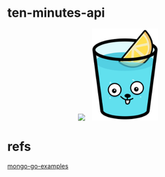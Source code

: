 # ten-minutes-api

<p align="center">
<img src="https://github.com/mongodb/mongo-go-driver/raw/master/etc/assets/mongo-gopher.png" width="150">
&nbsp;&nbsp;
<img src="https://raw.githubusercontent.com/gin-gonic/logo/master/color.png" width="150">
</p>

# refs

[mongo-go-examples](https://github.com/simagix/mongo-go-examples)